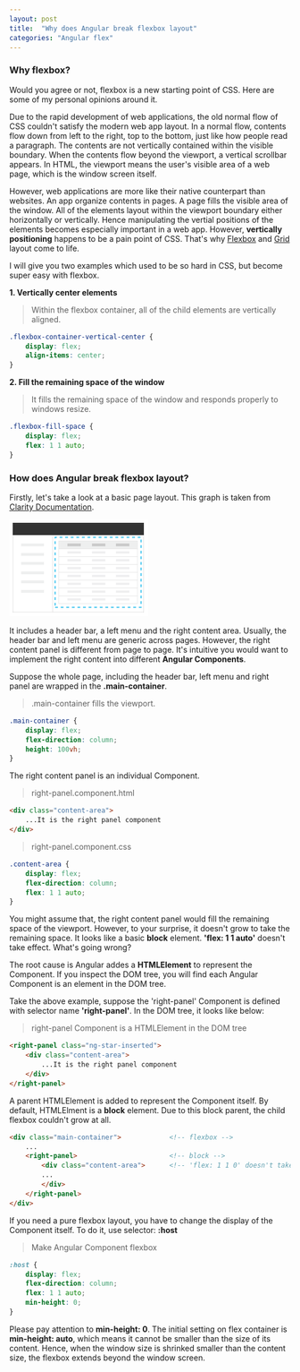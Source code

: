 ```yaml
---
layout: post
title:  "Why does Angular break flexbox layout"
categories: "Angular flex"
---
```


### Why flexbox?

Would you agree or not, flexbox is a new starting point of CSS. Here are some of my personal opinions around it.

Due to the rapid development of web applications, the old normal flow of CSS couldn't satisfy the modern web app layout. In a normal flow, contents flow down from left to the right, top to the bottom, just like how people read a paragraph. The contents are not vertically contained within the visible boundary. When the contents flow beyond the viewport, a vertical scrollbar appears. In HTML, the viewport means the user's visible area of a web page, which is the window screen itself.

However, web applications are more like their native counterpart than websites. An app organize contents in pages. A page fills the visible area of the window. All of the elements layout within the viewport boundary either horizontally or vertically. Hence manipulating the vertial positions of the elements becomes especially important in a web app. However, **vertically positioning** happens to be a pain point of CSS. That's why [Flexbox](https://drafts.csswg.org/css-flexbox-1/) and [Grid](https://drafts.csswg.org/css-grid/) layout come to life.

I will give you two examples which used to be so hard in CSS, but become super easy with flexbox.

**1. Vertically center elements**

> Within the flexbox container, all of the child elements are vertically aligned.
```css
.flexbox-container-vertical-center {
    display: flex;
    align-items: center;
}
```

**2. Fill the remaining space of the window**

> It fills the remaining space of the window and responds properly to windows resize.
```css
.flexbox-fill-space {
    display: flex;
    flex: 1 1 auto;
}
```

### How does Angular break flexbox layout?

Firstly, let's take a look at a basic page layout. This graph is taken from [Clarity Documentation](https://clarity.design/documentation/app-layout).

![Cascading Selector](/assets/2019-09-03-clarity-tables-layout.png "application tables layout")

It includes a header bar, a left menu and the right content area. Usually, the header bar and left menu are generic across pages. However, the right content panel is different from page to page. It's intuitive you would want to implement the right content into different **Angular Components**.

Suppose the whole page, including the header bar, left menu and right panel are wrapped in the **.main-container**.

> .main-container fills the viewport.
```css
.main-container {
    display: flex;
    flex-direction: column;
    height: 100vh;
}
```

The right content panel is an individual Component.

> right-panel.component.html

```html
<div class="content-area">
    ...It is the right panel component
</div>
```

> right-panel.component.css
```css
.content-area {
    display: flex;
    flex-direction: column;
    flex: 1 1 auto;
}
```

You might assume that, the right content panel would fill the remaining space of the viewport. However, to your surprise, it doesn't grow to take the remaining space. It looks like a basic **block** element. **'flex: 1 1 auto'** doesn't take effect. What's going wrong?

The root cause is Angular addes a **HTMLElement** to represent the Component. If you inspect the DOM tree, you will find each Angular Component is an element in the DOM tree.

Take the above example, suppose the 'right-panel' Component is defined with selector name **'right-panel'**. In the DOM tree, it looks like below:

> right-panel Component is a HTMLElement in the DOM tree

```html
<right-panel class="ng-star-inserted">
    <div class="content-area">
        ...It is the right panel component
    </div>
</right-panel>
```

A parent HTMLElement is added to represent the Component itself. By default, HTMLElment is a **block** element. Due to this block parent, the child flexbox couldn't grow at all.

```html
<div class="main-container">            <!-- flexbox -->
    ...
    <right-panel>                       <!-- block -->
        <div class="content-area">      <!-- 'flex: 1 1 0' doesn't take effect because its parent is a block --> 
        ...
        </div>
    </right-panel>
</div>
```

If you need a pure flexbox layout, you have to change the display of the Component itself. To do it, use selector: **:host**

> Make Angular Component flexbox
```css
:host {
    display: flex;
    flex-direction: column;
    flex: 1 1 auto;
    min-height: 0;
}
```

Please pay attention to **min-height: 0**. The initial setting on flex container is **min-height: auto**, which means it cannot be smaller than the size of its content. Hence, when the window size is shrinked smaller than the content size, the flexbox extends beyond the window screen.